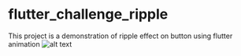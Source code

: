 # flutter_challenge_ripple


This project is a demonstration of ripple effect on button using flutter animation
![alt text](https://user-images.githubusercontent.com/90253080/132337635-73bead63-2199-4beb-961b-99162b74e0fa.jpg)

